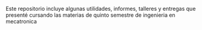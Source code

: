 Este repositorio incluye algunas utilidades, informes, talleres y entregas que presenté 
cursando las materias de quinto semestre de ingenieria en mecatronica
